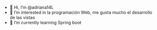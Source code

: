 - 👋 Hi, I’m @adriana14L
- 👀 I’m interested in  la programación Web, me gusta mucho el desarrollo de las vistas 
- 🌱 I’m currently learning Spring  boot


<!---
adriana14L/adriana14L is a ✨ special ✨ repository because its `README.md` (this file) appears on your GitHub profile.
You can click the Preview link to take a look at your changes.
--->
